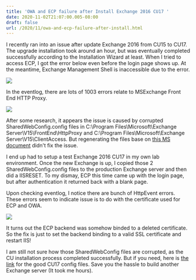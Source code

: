 ```yaml
---
title: 'OWA and ECP failure after Install Exchange 2016 CU17 '
date: 2020-11-02T21:07:00.005-08:00
draft: false
url: /2020/11/owa-and-ecp-failure-after-install.html
---
```


I recently ran into an issue after update Exchange 2016 from CU15 to CU17. The upgrade installation took around an hour, but was eventually completed successfully according to the Installation Wizard at least. When I tried to access ECP, I got the error below even before the login page shows up. At the meantime, Exchange Management Shell is inaccessible due to the error.

[![](https://lh3.googleusercontent.com/-gd0qSlqsU_8/X6DdzzhtAhI/AAAAAAAAKto/4N8H88608cAzJ56dDwd0oNtALMzAi6xtQCLcBGAsYHQ/image.png)](https://lh3.googleusercontent.com/-gd0qSlqsU_8/X6DdzzhtAhI/AAAAAAAAKto/4N8H88608cAzJ56dDwd0oNtALMzAi6xtQCLcBGAsYHQ/image.png)

  
In the eventlog, there are lots of 1003 errors relate to MSExchange Front End HTTP Proxy. 

[![](https://lh3.googleusercontent.com/-9LuMl4xt0u8/X6DeCvAr6_I/AAAAAAAAKts/p-KDCvE_sKgrkvqF1aVI2EIaVYYmingvACLcBGAsYHQ/image.png)](https://lh3.googleusercontent.com/-9LuMl4xt0u8/X6DeCvAr6_I/AAAAAAAAKts/p-KDCvE_sKgrkvqF1aVI2EIaVYYmingvACLcBGAsYHQ/image.png)

After some research, it appears the issue is caused by corrupted SharedWebConfig.config files in C:\\Program Files\\Microsoft\\Exchange Server\\V15\\FrontEnd\\HttpProxy and C:\\Program Files\\Microsoft\\Exchange Server\\V15\\ClientAccess. But regenerating the files base on [this MS document](https://docs.microsoft.com/en-us/exchange/troubleshoot/client-connectivity/event-1309-code-3005-cannot-access-owa-ecp) didn't fix the issue.

I end up had to setup a test Exchange 2016 CU17 in my own lab environment. Once the new Exchange is up, I copied those 2 SharedWebConfig.config files to the production Exchange server and then did a IISRESET. To my dismay, ECP this time came up with the login page, but after authentication it returned back with a blank page.

Upon checking eventlog, I notice there are bunch of HttpEvent errors. These errors seem to indicate issue is to do with the certificate used for ECP and OWA.

[![](https://lh3.googleusercontent.com/-M3V3TkH3wf8/X6DjTAPxgqI/AAAAAAAAKuI/RBT2fskckWoQJytJdXv4C1E4EAvGUG6eACLcBGAsYHQ/image.png)](https://lh3.googleusercontent.com/-M3V3TkH3wf8/X6DjTAPxgqI/AAAAAAAAKuI/RBT2fskckWoQJytJdXv4C1E4EAvGUG6eACLcBGAsYHQ/image.png)

It turns out the ECP backend was somehow binded to a deleted certificate. So the fix is just to set the backend binding to a valid SSL certificate and restart IIS!

I am still not sure how those SharedWebConfig files are corrupted, as the CU installation process completed successfully. But if you need, here is [the link](https://github.com/tomkingchen/exchange2016cu17sharedwebconfig) for the good CU17 config files. Save you the hassle to build another Exchange server (It took me hours).
